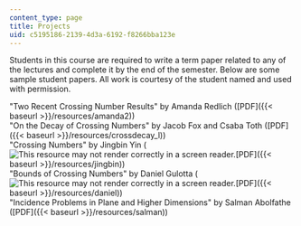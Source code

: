 ```yaml
---
content_type: page
title: Projects
uid: c5195186-2139-4d3a-6192-f8266bba123e
---
```


Students in this course are required to write a term paper related to any of the lectures and complete it by the end of the semester. Below are some sample student papers. All work is courtesy of the student named and used with permission.

"Two Recent Crossing Number Results" by Amanda Redlich ([PDF]({{< baseurl >}}/resources/amanda2))  
"On the Decay of Crossing Numbers" by Jacob Fox and Csaba Toth ([PDF]({{< baseurl >}}/resources/crossdecay_l))  
"Crossing Numbers" by Jingbin Yin (![This resource may not render correctly in a screen reader.](/images/inacessible.gif)[PDF]({{< baseurl >}}/resources/jingbin))  
"Bounds of Crossing Numbers" by Daniel Gulotta (![This resource may not render correctly in a screen reader.](/images/inacessible.gif)[PDF]({{< baseurl >}}/resources/daniel))  
"Incidence Problems in Plane and Higher Dimensions" by Salman Abolfathe ([PDF]({{< baseurl >}}/resources/salman))